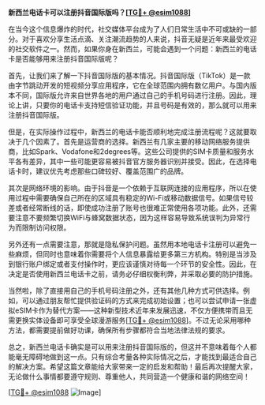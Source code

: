 **新西兰电话卡可以注册抖音国际版吗？[[TG💪+ @esim1088](https://t.me/s/esim1088)]**

在当今这个信息爆炸的时代，社交媒体平台成为了人们日常生活中不可或缺的一部分。对于喜欢分享生活点滴、关注潮流趋势的人来说，抖音无疑是近年来最受欢迎的社交软件之一。然而，如果你身在新西兰，可能会遇到一个问题：新西兰的电话卡是否能够用来注册抖音国际版呢？

首先，让我们来了解一下抖音国际版的基本情况。抖音国际版（TikTok）是一款由字节跳动开发的短视频分享应用程序，它在全球范围内拥有数亿用户。与国内版本不同，国际版允许来自世界各地的用户通过自己的手机号码进行注册。因此，理论上讲，只要你的电话卡支持短信验证功能，并且号码是有效的，那么就可以用来注册抖音国际版。

但是，在实际操作过程中，新西兰的电话卡能否顺利地完成注册流程呢？这就要取决于几个因素了。首先是运营商的选择。新西兰有几家主要的移动网络服务提供商，比如Spark、Vodafone和2degrees等。这些公司提供的SIM卡质量和服务水平各有差异，其中一些可能更容易被抖音官方服务器识别并接受。因此，在选择电话卡时，建议优先考虑那些口碑较好、覆盖范围广的品牌。

其次是网络环境的影响。由于抖音是一个依赖于互联网连接的应用程序，所以在使用过程中需要确保自己所在的区域具有稳定的Wi-Fi或移动数据信号。如果信号较差或者经常断线的话，即使成功注册了账号也很难正常使用各项功能。此外，还需要注意不要频繁切换WiFi与蜂窝数据状态，因为这样容易导致系统误判为异常行为而限制访问权限。

另外还有一点需要注意，那就是隐私保护问题。虽然用本地电话卡注册可以避免一些麻烦，但同时也意味着你需要将个人信息暴露给更多第三方机构。特别是当涉及到银行账户绑定或者支付操作时，更应该谨慎对待每一个环节的安全性。因此，在决定是否使用新西兰电话卡之前，请务必仔细权衡利弊，并采取必要的防护措施。

当然啦，除了直接用自己的手机号码注册之外，还有其他几种方式可供选择。例如，可以通过朋友帮忙提供验证码的方式来完成初始设置；也可以尝试申请一张虚拟eSIM卡作为替代方案——这种新型技术近年来发展迅速，不仅方便携带而且无需更换实体设备即可享受全球漫游服务[[TG💪+ @esim1088](https://t.me/s/esim1088)]。不过无论采用哪种方法，都需要提前做好功课，确保所有步骤都符合当地法律法规的要求。

总之，新西兰电话卡确实是可以用来注册抖音国际版的，但这并不意味着每个人都能毫无障碍地做到这一点。只有综合考量各种实际情况之后，才能找到最适合自己的解决方案。希望这篇文章能给大家带来一定的启发和帮助！最后再次提醒大家，无论做什么事情都要遵守规则、尊重他人，共同营造一个健康和谐的网络空间！

[[TG💪+ @esim1088](https://t.me/s/esim1088) ![Image](https://i.postimg.cc/4NQfJmqS/Snipaste-2025-05-13-00-14-12.png)]